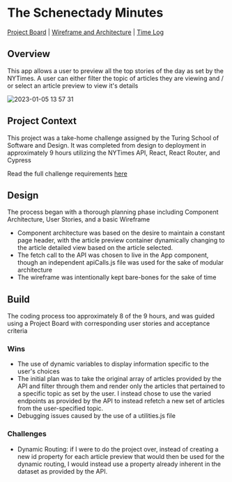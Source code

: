 # The Schenectady Minutes
[Project Board](https://trello.com/b/4SxKRsYm/take-home-challenge) | [Wireframe and Architecture](https://miro.com/app/board/uXjVP1pSnrQ=/) | [Time Log](https://docs.google.com/spreadsheets/d/1sUKcc47ER7Kk--6nNqp-bDU6rWDw5E0zG5zQJjlmPR8/edit?usp=sharing)

## Overview
This app allows a user to preview all the top stories of the day as set by the NYTimes. A user can either filter the topic of articles they are viewing and / or select an article preview to view it's details

![2023-01-05 13 57 31](https://user-images.githubusercontent.com/103966650/210880723-b836966f-7549-4dbd-a14f-6f3b7f9d2863.gif)

## Project Context
This project was a take-home challenge assigned by the Turing School of Software and Design. It was completed from design to deployment in approximately 9 hours utilizing the NYTimes API, React, React Router, and Cypress

Read the full challenge requirements [here](https://mod4.turing.edu/projects/take_home/)

## Design
The process began with a thorough planning phase including Component Architecture, User Stories, and a basic Wireframe
- Component architecture was based on the desire to maintain a constant page header, with the article preview container dynamically changing to the article detailed view based on the article selected.
- The fetch call to the API was chosen to live in the App component, though an independent apiCalls.js file was used for the sake of modular architecture
- The wireframe was intentionally kept bare-bones for the sake of time

## Build
The coding process too approximately 8 of the 9 hours, and was guided using a Project Board with corresponding user stories and acceptance criteria
### Wins
- The use of dynamic variables to display information specific to the user's choices
- The initial plan was to take the original array of articles provided by the API and filter through them and render only the articles that pertained to a specific topic as set by the user. I instead chose to use the varied endpoints as provided by the API to instead refetch a new set of articles from the user-specified topic.
- Debugging issues caused by the use of a utilities.js file

### Challenges
- Dynamic Routing: if I were to do the project over, instead of creating a new id property for each article preview that would then be used for the dynamic routing, I would instead use a property already inherent in the dataset as provided by the API. 

